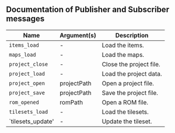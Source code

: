 ## Documentation of Publisher and Subscriber messages

| Name              | Argument(s)    | Description                      |
|-------------------|----------------|----------------------------------|
|`items_load`       |-               |Load the items.                   |
|`maps_load`        |-               |Load the maps.                    |
|`project_close`    |-               |Close the project file.           |
|`project_load`     |-               |Load the project data.            |
|`project_open`     |projectPath     |Open a project file.              |
|`project_save`     |projectPath     |Save the project file.            |
|`rom_opened`       |romPath         |Open a ROM file.                  |
|`tilesets_load`    |-               |Load the tilesets.                |
|`tilesets_update'  |-               |Update the tileset.               |